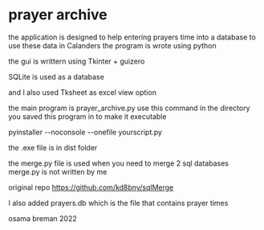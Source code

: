 # prayer archive
the application is designed to help entering prayers time into a database to use these data in Calanders
the program is wrote using python 

the gui is writtern using Tkinter + guizero

SQLite is used as a database

and I also used Tksheet as excel view option

the main program is prayer_archive.py
use this command in the directory you saved this program in to make it executable

pyinstaller --noconsole --onefile yourscript.py

the .exe file is in dist folder


the merge.py file is used when you need to merge 2 sql databases
merge.py is not written by me 


original repo https://github.com/kd8bny/sqlMerge 


I also added prayers.db which is the file that contains prayer times 

osama breman 2022
